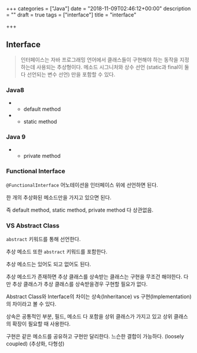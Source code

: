 +++
categories = ["Java"]
date = "2018-11-09T02:46:12+00:00"
description = ""
draft = true
tags = ["interface"]
title = "interface"

+++
## Interface

> 인터페이스는 자바 프로그래밍 언어에서 클래스들이 구현해야 하는 동작을 지정하는데 사용되는 추상형이다. 메소드 시그니처와 상수 선언 (static과 final이 둘 다 선언되는 변수 선언) 만을 포함할 수 있다.

### Java8

* + default method
* + static method

### Java 9

* + private method

### Functional Interface

`@FunctionalInterface` 어노테이션을 인터페이스 위에 선언하면 된다.

한 개의 추상화된 메소드만을 가지고 있으면 된다.

즉 default method, static method, private method 다 상관없음.

### VS Abstract Class

`abstract` 키워드를 통해 선언한다.

추상 메소드 또한 `abstract` 키워드를 포함한다.

추상 메소드는 있어도 되고 없어도 된다.

추상 메소드가 존재하면 추상 클래스를 상속받는 클래스는 구현을 무조건 해야한다. 다만 추상 클래스가 추상 클래스를 상속받을경우 구현할 필요가 없다.

Abstract Class와 Interface의 차이는 상속(Inheritance) vs 구현(Implementation) 의 차이라고 볼 수 있다.

상속은 공통적인 부분, 필드, 메소드 다 포함을 상위 클래스가 가지고 있고 상위 클래스의 확장이 필요할 때 사용한다.

 구현은 같은 메소드를 공유하고 구현만 달리한다. 느슨한 결합이 가능하다. (loosely coupled) (추상화, 다형성)
